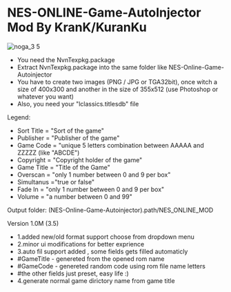 # NES-ONLINE-Game-AutoInjector Mod By KranK/KuranKu
![noga_3 5](https://i.imgur.com/Lct4RDu.png)

- You need the NvnTexpkg.package
- Extract NvnTexpkg.package into the same folder like NES-Online-Game-Autoinjector
- You have to create two images (PNG / JPG or TGA32bit), once witch a size of 400x300 and another in the size of 355x512 (use Photoshop or whatever you want)
- Also, you need your "lclassics.titlesdb" file


Legend:

- Sort Title = "Sort of the game"
- Publisher = "Publisher of the game"
- Game Code = "unique 5 letters combination between AAAAA and ZZZZZ (like "ABCDE")
- Copyright = "Copyright holder of the game"
- Game Title = "Title of the Game"
- Overscan = "only 1 number between 0 and 9 per box"
- Simultanus ="true or false"
- Fade In = "only 1 number between 0 and 9 per box"
- Volume = "a number between 0 and 99"

Output folder: (NES-Online-Game-Autoinjector).path/NES_ONLINE_MOD

Version 1.0M (3.5)

- 1.added new/old format support choose from dropdown menu
- 2.minor ui modifications for better exprience 
- 3.auto fil support added , some fields gets filled automaticly
- #GameTitle - genereted from the opened rom name 
- #GameCode - genereted random code using rom file name letters
- #the other fields just preset, easy life :)
- 4.generate normal game dirictory name from game title
